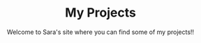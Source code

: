 ---
Type : "tags"
layout : "Collections"
title: "My Projects"
subtitle : "Welcome to Sara's site where you can find some of my projects!!"
---